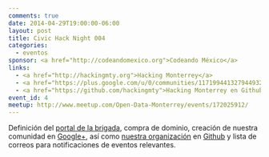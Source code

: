 ```yaml
---
comments: true
date: 2014-04-29T19:00:00-06:00
layout: post
title: Civic Hack Night 004
categories:
  - eventos
sponsor: <a href="http://codeandomexico.org">Codeando México</a>
links:
  - <a href="http://hackingmty.org">Hacking Monterrey</a>
  - <a href="https://plus.google.com/u/0/communities/117199441327944932251">Google+</a>
  - <a href="https://github.com/hackingmty">Hacking Monterrey en Github</a>
event_id: 4
meetup: http://www.meetup.com/Open-Data-Monterrey/events/172025912/
---
```


Definición del [portal de la brigada][hackingmty], compra de dominio, creación de nuestra
comunidad en [Google+][], así como [nuestra organización][organizacion] en <a
href='https://github.com'>Github</a> y lista de correos para notificaciones de
eventos relevantes.

[hackingmty]: http://hackingmty.org
[Google+]: https://plus.google.com/u/0/communities/117199441327944932251
[organizacion]: https://github.com/hackingmty
